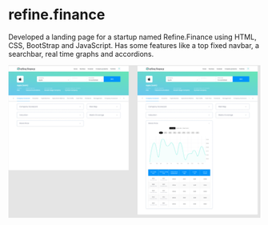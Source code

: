 # refine.finance
Developed a landing page for a startup named Refine.Finance using HTML, CSS, BootStrap and JavaScript. Has some features like a top fixed navbar, a searchbar, real time graphs and accordions.

<img src="images/ss.png" alt="" class="Screenshot of the design">


